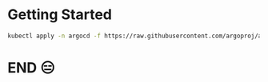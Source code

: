 # Getting Started

``` bash
kubectl apply -n argocd -f https://raw.githubusercontent.com/argoproj/argo-cd/stable/manifests/install.yaml
```

# END 😑